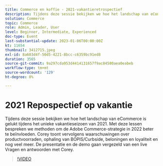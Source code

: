 ```yaml
---
title: Commerce en koffie - 2021-vakantieretrospectief
description: Tijdens deze sessie bekijken we hoe het landschap van eCommerce is gelukt tijdens het unieke vakantieseizoen van 2021. Met deze lessen bespreken we methoden om de Adobe Commerce-strategie in 2022 beter te beïnvloeden. Corey toont vervolgens waarschuwingen over productvoorraden, ophaling van BOPIS/Curbside, beloningen en loyaliteit en nog veel meer. De presentatie en de demo gaan vergezeld van een live Vragen en antwoorden met Corey.
solution: Commerce
topic: Commerce
role: Admin, Leader, User
level: Beginner, Intermediate, Experienced
doc-type: Event
last-substantial-update: 2023-01-06T00:00:00Z
kt: 11654
thumbnail: 3412715.jpeg
exl-id: 8a603d4f-50d5-4221-8bcc-c6359bc91ed8
duration: 3565
source-git-commit: 9a297cda953d4414131657f9ac84580aea0eabeb
workflow-type: tm+mt
source-wordcount: '129'
ht-degree: 0%

---
```


# 2021 Repospectief op vakantie

Tijdens deze sessie bekijken we hoe het landschap van eCommerce is gelukt tijdens het unieke vakantieseizoen van 2021. Met deze lessen bespreken we methoden om de Adobe Commerce-strategie in 2022 beter te beïnvloeden. Corey toont vervolgens waarschuwingen over productvoorraden, ophaling van BOPIS/Curbside, beloningen en loyaliteit en nog veel meer. De presentatie en de demo gaan vergezeld van een live Vragen en antwoorden met Corey.

>[!VIDEO](https://video.tv.adobe.com/v/3412715/?quality=12&learn=on)
